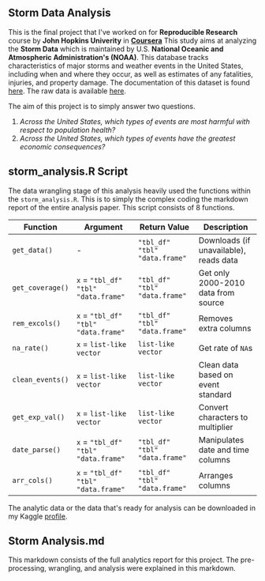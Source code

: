 ## Storm Data Analysis
This is the final project that I've worked on for **Reproducible Research** course by **John Hopkins Univerity** in **[Coursera](https://www.coursera.org/learn/reproducible-research)** This study aims at analyzing the **Storm Data** which is maintained by U.S. **National Oceanic and Atmospheric Administration's (NOAA)**. This database tracks characteristics of major storms and weather events in the United States, including when and where they occur, as well as estimates of any fatalities, injuries, and property damage. The documentation of this dataset is found [here](https://d396qusza40orc.cloudfront.net/repdata%2Fpeer2_doc%2Fpd01016005curr.pdf). The raw data is available [here](https://d396qusza40orc.cloudfront.net/repdata%2Fdata%2FStormData.csv.bz2).

The aim of this project is to simply answer two questions.
1. *Across the United States, which types of events are most harmful with respect to population health?*
2. *Across the United States, which types of events have the greatest economic consequences?*

## storm_analysis.R Script
The data wrangling stage of this analysis heavily used the functions within the `storm_analysis.R`. This is to simply the complex coding the markdown report of the entire analysis paper. This script consists of 8 functions.

|Function                             |Argument                             |Return Value                             |Description                             |
|-------------------------------------|-------------------------------------|-----------------------------------------|----------------------------------------|
|`get_data()`                         |-                                    |`"tbl_df" "tbl" "data.frame"`            |Downloads (if unavailable), reads data  |
|`get_coverage()`                     |`x` = `"tbl_df" "tbl" "data.frame"`  |`"tbl_df" "tbl" "data.frame"`            |Get only 2000-2010 data from source     |
|`rem_excols()`                       |`x` = `"tbl_df" "tbl" "data.frame"`  |`"tbl_df" "tbl" "data.frame"`            |Removes extra columns                   |
|`na_rate()`                          |`x` = `list-like vector`             |`list-like vector`                       |Get rate of `NA`s                       |
|`clean_events()`                     |`x` = `list-like vector`             |`list-like vector`                       |Clean data based on event standard      |
|`get_exp_val()`                      |`x` = `list-like vector`             |`list-like vector`                       |Convert characters to multiplier        |
|`date_parse()`                       |`x` = `"tbl_df" "tbl" "data.frame"`  |`"tbl_df" "tbl" "data.frame"`            |Manipulates date and time columns       |
|`arr_cols()`                         |`x` = `"tbl_df" "tbl" "data.frame"`  |`"tbl_df" "tbl" "data.frame"`            |Arranges columns                        |

The analytic data or the data that's ready for analysis can be downloaded in my Kaggle [profile](https://www.kaggle.com/joshvaldeleon/storm-data-noaa-analytic).

## Storm Analysis.md
This markdown consists of the full analytics report for this project. The pre-processing, wrangling, and analysis were explained in this markdown.
